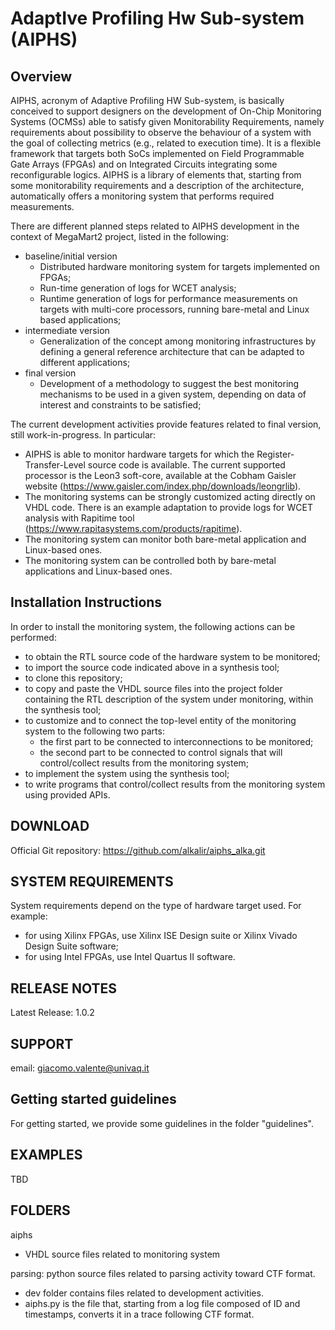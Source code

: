 # AdaptIve Profiling Hw Sub-system (AIPHS)

## Overview
AIPHS, acronym of Adaptive Profiling HW Sub-system, is basically conceived to support designers on the development of On-Chip Monitoring Systems (OCMSs) able to satisfy given Monitorability Requirements, namely requirements about possibility to observe the behaviour of a system with the goal of collecting metrics (e.g., related to execution time). It is a flexible framework that targets both SoCs implemented on Field Programmable Gate Arrays (FPGAs) and on Integrated Circuits integrating some reconfigurable logics.
AIPHS is a library of elements that, starting from some monitorability requirements and a description of the architecture, automatically offers a monitoring system that performs required measurements.

There are different planned steps related to AIPHS development in the context of MegaMart2 project, listed in the following:
- baseline/initial version
	- Distributed hardware monitoring system for targets implemented on FPGAs;
	- Run-time generation of logs for WCET analysis;
	- Runtime generation of logs for performance measurements on targets with multi-core processors, running bare-metal and Linux based applications;
- intermediate version
	- Generalization of the concept among monitoring infrastructures by defining a general reference architecture that can be adapted to different applications;
- final version
	- Development of a methodology to suggest the best monitoring mechanisms to be used in a given system, depending on data of interest and constraints to be satisfied;

The current development activities provide features related to final version, still work-in-progress. In particular:
- AIPHS is able to monitor hardware targets for which the Register-Transfer-Level source code is available. The current supported processor is the Leon3 soft-core, available at the Cobham Gaisler website (https://www.gaisler.com/index.php/downloads/leongrlib).
- The monitoring systems can be strongly customized acting directly on VHDL code. There is an example adaptation to provide logs for WCET analysis with Rapitime tool (https://www.rapitasystems.com/products/rapitime).
- The monitoring system can monitor both bare-metal application and Linux-based ones.
- The monitoring system can be controlled both by bare-metal applications and Linux-based ones.

## Installation Instructions
In order to install the monitoring system, the following actions can be performed:
- to obtain the RTL source code of the hardware system to be monitored;
- to import the source code indicated above in a synthesis tool;
- to clone this repository;
- to copy and paste the VHDL source files into the project folder containing the RTL description of the system under monitoring, within the synthesis tool;
- to customize and to connect the top-level entity of the monitoring system to the following two parts:
	- the first part to be connected to interconnections to be monitored;
	- the second part to be connected to control signals that will control/collect results from the monitoring system;
- to implement the system using the synthesis tool;
- to write programs that control/collect results from the monitoring system using provided APIs.

## DOWNLOAD
Official Git repository: https://github.com/alkalir/aiphs_alka.git

## SYSTEM REQUIREMENTS
System requirements depend on the type of hardware target used. For example:
- for using Xilinx FPGAs, use Xilinx ISE Design suite or Xilinx Vivado Design Suite software;
- for using Intel FPGAs, use Intel Quartus II software.

## RELEASE NOTES
Latest Release: 1.0.2

## SUPPORT
email: giacomo.valente@univaq.it 

## Getting started guidelines
For getting started, we provide some guidelines in the folder "guidelines".

## EXAMPLES
TBD

## FOLDERS

aiphs
- VHDL source files related to monitoring system

parsing: python source files related to parsing activity toward CTF format.
- dev folder contains files related to development activities.
- aiphs.py is the file that, starting from a log file composed of ID and timestamps, converts it in a trace following CTF format.


